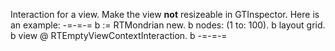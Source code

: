 Interaction for a view. Make the view __not__ resizeable in GTInspector. Here is an example:
-=-=-=
b := RTMondrian new.
b nodes: (1 to: 100).
b layout grid.
b view @ RTEmptyViewContextInteraction.
b
-=-=-=